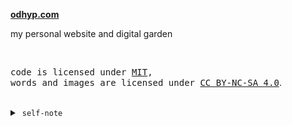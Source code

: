 **[odhyp.com](https://odhyp.com)**

my personal website and digital garden

<br>

<samp>code is licensed under <a href='./LICENSE'>MIT</a>,<br> words and images are licensed under <a href='https://creativecommons.org/licenses/by-nc-sa/4.0/'>CC BY-NC-SA 4.0</a></samp>.

<br>

<details>
<summary>&nbsp;<code>self-note</code></summary>

### Future additions?

- [ ] Removed `LICENSE` page
  - [ ] Move content to other page under Legal section
  - [ ] Delete `miscellaneous/license.md`
- [ ] Shortcodes
  - [ ] Callouts (success, warning, danger, important, info)
  - [ ] Image side-by-side comparison
  - [ ] Image gallery/slider
- [ ] Design a good logo
- [ ] Enlarge images when clicked (image modal)
- [ ] Search function using Pagefind (put in on top-right corner)
- [ ] Dark mode?
- [ ] Include pagefind in package.json (`npm install pagefind`)

### Running on local connection

```bash
hugo server --bind 0.0.0.0 --baseURL http://<YOUR_IP> --port 1313 --disableFastRender
```

### New content/page

```bash
hugo new --kind writing writings/2024-10-27-sample-post.md
```

```html
<h2>Sections Range</h2>
{{ range .Sections }}
<a href="{{ .RelPermalink }}">{{ .Title }}</a>
<p>{{ .Description }}</p>
{{ end }}

<hr />
<h2>Pages Range</h2>
{{ range .RegularPagesRecursive }}
<a href="{{ .RelPermalink }}">{{ .Title }}</a>
<p>{{ .Description }}</p>
{{ end }}
```

</details>
